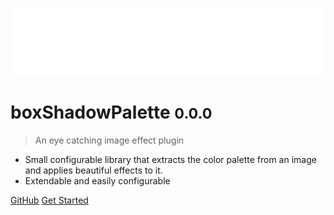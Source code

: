 ![logo](images/logo.png)

# boxShadowPalette <small>0.0.0</small>

> An eye catching image effect plugin

- Small configurable library that extracts the color palette from an image and applies beautiful effects to it.
- Extendable and easily configurable

[GitHub](https://github.com/QingWei-Li/docsify/)
[Get Started](#intro)
